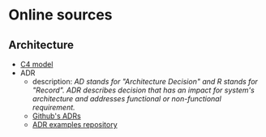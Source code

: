 # Online sources

## Architecture

- [C4 model](https://en.wikipedia.org/wiki/C4_model)
- ADR
  - description: _AD stands for "Architecture Decision" and R stands for "Record". ADR describes decision that has an impact for system's architecture and addresses functional or non-functional requirement._
  - [Github's ADRs](https://adr.github.io)
  - [ADR examples repository](https://github.com/joelparkerhenderson/architecture_decision_record)
